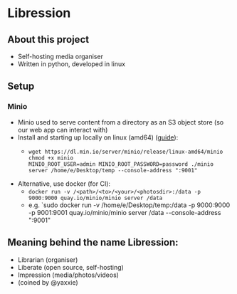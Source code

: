 # Libression

## About this project
- Self-hosting media organiser
- Written in python, developed in linux

## Setup
### Minio
- Minio used to serve content from a directory as an S3 object store (so our web app can interact with)
- Install and starting up locally on linux (amd64) ([guide](https://min.io/download#/linux)):
  - ```
    wget https://dl.min.io/server/minio/release/linux-amd64/minio
    chmod +x minio
    MINIO_ROOT_USER=admin MINIO_ROOT_PASSWORD=password ./minio server /home/e/Desktop/temp --console-address ":9001"
    ```
- Alternative, use docker (for CI):
  - `docker run -v /<path>/<to>/<your>/<photosdir>:/data -p 9000:9000 quay.io/minio/minio server /data`
  - e.g. `sudo docker run -v /home/e/Desktop/temp:/data -p 9000:9000 -p 9001:9001 quay.io/minio/minio server /data --console-address ":9001"

## Meaning behind the name Libression:
- Librarian (organiser)
- Liberate (open source, self-hosting)
- Impression (media/photos/videos)
- (coined by @yaxxie)
